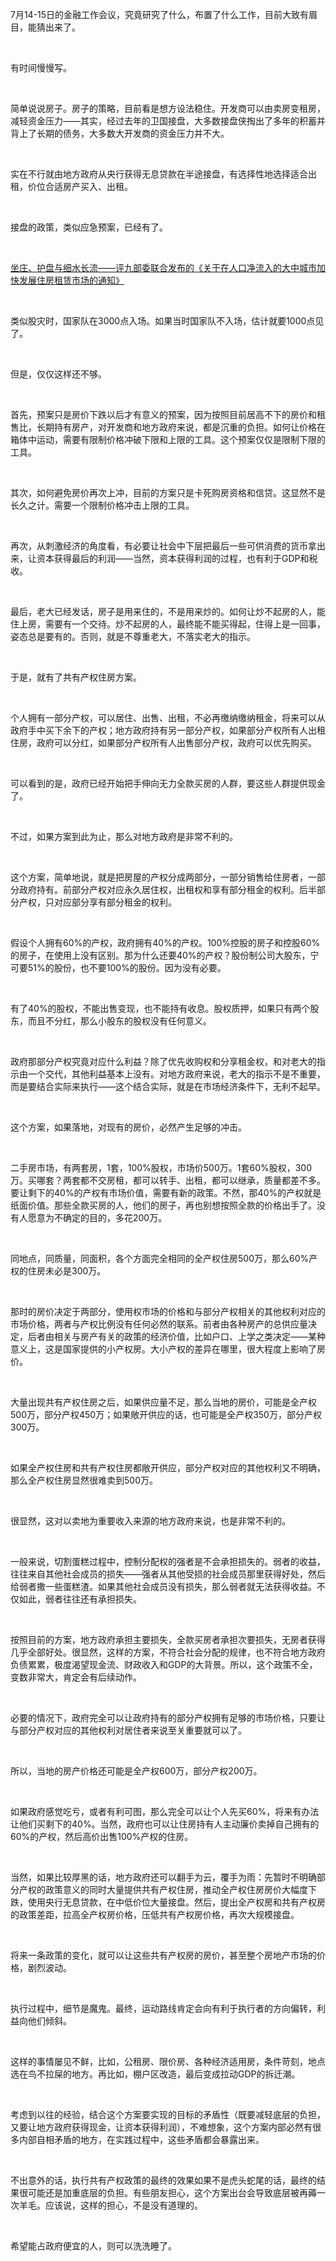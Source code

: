 <p data-pid="RUYvSdMx">7月14-15日的金融工作会议，究竟研究了什么，布置了什么工作，目前大致有眉目，能猜出来了。</p><p><br></p><p data-pid="mfqMVUAJ">有时间慢慢写。</p><p><br></p><p data-pid="gC21RFHJ">简单说说房子。房子的策略，目前看是想方设法稳住。开发商可以由卖房变租房，减轻资金压力——其实，经过去年的卫国接盘，大多数接盘侠掏出了多年的积蓄并背上了长期的债务，大多数大开发商的资金压力并不大。</p><p><br></p><p data-pid="HTkBkOea">实在不行就由地方政府从央行获得无息贷款在半途接盘，有选择性地选择适合出租，价位合适房产买入、出租。</p><p><br></p><p data-pid="WPdhWRHi">接盘的政策，类似应急预案，已经有了。</p><p><br></p><p data-pid="BqRNPJLu"><a href="https://zhuanlan.zhihu.com/p/28125741" class="internal">坐庄、护盘与细水长流——评九部委联合发布的《关于在人口净流入的大中城市加快发展住房租赁市场的通知》</a></p><p><br></p><p data-pid="XQFAATkQ">类似股灾时，国家队在3000点入场。如果当时国家队不入场，估计就要1000点见了。</p><p><br></p><p data-pid="sEltt8M7">但是，仅仅这样还不够。</p><p><br></p><p data-pid="kAN9Hx5E">首先，预案只是房价下跌以后才有意义的预案，因为按照目前居高不下的房价和租售比，长期持有房产，对开发商和地方政府来说，都是沉重的负担。如何让价格在箱体中运动，需要有限制价格冲破下限和上限的工具。这个预案仅仅是限制下限的工具。</p><p><br></p><p data-pid="YnapA-o4">其次，如何避免房价再次上冲，目前的方案只是卡死购房资格和信贷。这显然不是长久之计。需要一个限制价格冲击上限的工具。</p><p><br></p><p data-pid="H7mITtdw">再次，从刺激经济的角度看，有必要让社会中下层把最后一些可供消费的货币拿出来，让资本获得最后的利润——当然，资本获得利润的过程，也有利于GDP和税收。</p><p><br></p><p data-pid="EoejJNUp">最后，老大已经发话，房子是用来住的，不是用来炒的。如何让炒不起房的人，能住上房，需要有一个交待。炒不起房的人，最终能不能买得起，住得上是一回事，姿态总是要有的。否则，就是不尊重老大，不落实老大的指示。</p><p><br></p><p data-pid="lD5N3XWQ">于是，就有了共有产权住房方案。</p><p><br></p><p data-pid="kzOpEsy2">个人拥有一部分产权，可以居住、出售、出租，不必再缴纳缴纳租金，将来可以从政府手中买下余下的产权；地方政府持有另一部分产权，如果部分产权所有人出租住房，政府可以分红，如果部分产权所有人出售部分产权，政府可以优先购买。</p><p><br></p><p data-pid="9FBFp2TZ">可以看到的是，政府已经开始把手伸向无力全款买房的人群，要这些人群提供现金了。</p><p><br></p><p data-pid="dYdtxBId">不过，如果方案到此为止，那么对地方政府是非常不利的。</p><p><br></p><p data-pid="XSuQrtaW">这个方案，简单地说，就是把房屋的产权分成两部分，一部分销售给住房者，一部分政府持有。前部分产权对应永久居住权，出租权和享有部分租金的权利。后半部分产权，只对应部分享有部分租金的权利。</p><p><br></p><p data-pid="0btUxz8v">假设个人拥有60%的产权，政府拥有40%的产权。100%控股的房子和控股60%的房子，在使用上没有区别。那为什么还要40%的产权？股份制公司大股东，宁可要51%的股份，也不要100%的股份。因为没有必要。</p><p><br></p><p data-pid="FHR1-yH9">有了40%的股权，不能出售变现，也不能持有收息。股权质押，如果只有两个股东，而且不分红，那么小股东的股权没有任何意义。</p><p><br></p><p data-pid="VocjoEfJ">政府那部分产权究竟对应什么利益？除了优先收购权和分享租金权，和对老大的指示由一个交代，其他利益基本上没有。对地方政府来说，老大的指示不是不重要，而是要结合实际来执行——这个结合实际，就是在市场经济条件下，无利不起早。</p><p><br></p><p data-pid="L3RX6B5E">这个方案，如果落地，对现有的房价，必然产生足够的冲击。</p><p><br></p><p data-pid="Vm_TFwyc">二手房市场，有两套房，1套，100%股权，市场价500万。1套60%股权，300万。买哪套？两套都不交房租，都可以转手、出租，都可以继承，质量都差不多。要让剩下的40%的产权有市场价值，需要有新的政策。不然，那40%的产权就是纸面价值。那些全款买房的人，他们的房子，再也别想按照全款的价格出手了。没有人愿意为不确定的目的，多花200万。</p><p><br></p><p data-pid="-3jhqoOM">同地点，同质量，同面积，各个方面完全相同的全产权住房500万，那么60%产权的住房未必是300万。</p><p><br></p><p data-pid="5h44vFkS">那时的房价决定于两部分，使用权市场的价格和与部分产权相关的其他权利对应的市场价格，两者与产权比例没有任何必然的联系。前者由各种房产的总供应量决定，后者由相关与房产有关的政策的经济价值，比如户口、上学之类决定——某种意义上，这是国家提供的小产权房。大小产权的差异在哪里，很大程度上影响了房价。</p><p><br></p><p data-pid="CFC6xDSe">大量出现共有产权住房之后，如果供应量不足，那么当地的房价，可能是全产权500万，部分产权450万；如果敞开供应的话，也可能是全产权350万，部分产权300万。</p><p><br></p><p data-pid="MuDlteQr">如果全产权住房和共有产权住房都敞开供应，部分产权对应的其他权利又不明确，那么全产权住房显然很难卖到500万。</p><p><br></p><p data-pid="HIFemZsk">很显然，这对以卖地为重要收入来源的地方政府来说，也是非常不利的。</p><p><br></p><p data-pid="G7FE8Ic1">一般来说，切割蛋糕过程中，控制分配权的强者是不会承担损失的。弱者的收益，往往来自其他社会成员的损失——强者从其他受损的社会成员那里获得好处，然后给弱者撒一些蛋糕渣。如果其他社会成员没有损失，那么弱者就无法获得收益。不仅如此，弱者往往还有承担损失。</p><p><br></p><p data-pid="11RwXyaw">按照目前的方案，地方政府承担主要损失，全款买房者承担次要损失，无房者获得几乎全部好处。很显然，这样的方案，不符合社会分配的规律，也不符合地方政府负债累累，极度渴望现金流、财政收入和GDP的大背景。所以，这个政策不全，变数非常大，肯定会有后续动作。</p><p><br></p><p data-pid="08zj3HC1">必要的情况下，政府完全可以让政府持有的部分产权拥有足够的市场价格，只要让与部分产权对应的其他权利对居住者来说至关重要就可以了。</p><p><br></p><p data-pid="9ZZRdjGT">所以，当地的房产价格还可能是全产权600万，部分产权200万。</p><p><br></p><p data-pid="hfPYFnvx">如果政府感觉吃亏，或者有利可图，那么完全可以让个人先买60%，将来有办法让他们买剩下的40%。当然，政府也可以让住房持有人主动廉价卖掉自己拥有的60%的产权，然后高价出售100%产权的住房。</p><p><br></p><p data-pid="BeuhrB2H">当然，如果比较厚黑的话，地方政府还可以翻手为云，覆手为雨：先暂时不明确部分产权的政策意义的同时大量提供共有产权住房，推动全产权住房房价大幅度下跌，使用央行无息贷款，在中低价位大量接盘。然后，提出全产权房和共有产权房的政策差距，拉高全产权房价格，压低共有产权房价格，再次大规模接盘。</p><p><br></p><p data-pid="neeR_So1">将来一条政策的变化，就可以让这些共有产权房的房价，甚至整个房地产市场的价格，剧烈波动。</p><p><br></p><p data-pid="XxErim_I">执行过程中，细节是魔鬼。最终，运动路线肯定会向有利于执行者的方向偏转，利益向他们倾斜。</p><p><br></p><p data-pid="V3F-i9uN">这样的事情屡见不鲜，比如，公租房、限价房、各种经济适用房，条件苛刻，地点选在鸟不拉屎的地方。再比如，棚户区改造，最后变成拉动GDP的拆迁潮。</p><p><br></p><p data-pid="vgTbXArB">考虑到以往的经验，结合这个方案要实现的目标的矛盾性（既要减轻底层的负担，又要让地方政府获得现金，让资本获得利润），不难想象，这个方案内部必然有很多内部自相矛盾的地方，在实践过程中，这些矛盾都会暴露出来。</p><p><br></p><p data-pid="-BIvAOhB">不出意外的话，执行共有产权政策的最终的效果如果不是虎头蛇尾的话，最终的结果很可能还是加重底层的负担。有些朋友担心，这个方案出台会导致底层被再薅一次羊毛。应该说，这样的担心，不是没有道理的。</p><p><br></p><p data-pid="ntD1s7W1">希望能占政府便宜的人，则可以洗洗睡了。</p>